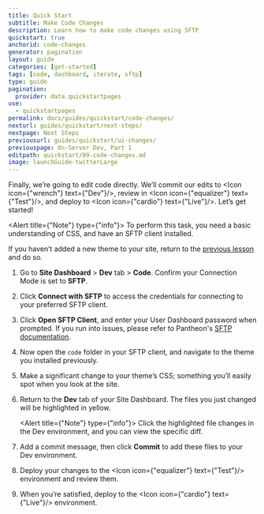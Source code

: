 ```yaml
---
title: Quick Start
subtitle: Make Code Changes
description: Learn how to make code changes using SFTP
quickstart: true
anchorid: code-changes
generator: pagination
layout: guide
categories: [get-started]
tags: [code, dashboard, iterate, sftp]
type: guide
pagination:
  provider: data.quickstartpages
use:
  - quickstartpages
permalink: docs/guides/quickstart/code-changes/
nexturl: guides/quickstart/next-steps/
nextpage: Next Steps
previousurl: guides/quickstart/ui-changes/
previouspage: On-Server Dev, Part 1
editpath: quickstart/09-code-changes.md
image: launchGuide-twitterLarge
---
```


Finally, we’re going to edit code directly. We’ll commit our edits to <Icon icon={"wrench"} text={"Dev"}/>, review in <Icon icon={"equalizer"} text={"Test"}/>, and deploy to <Icon icon={"cardio"} text={"Live"}/>. Let’s get started!

<Alert title={"Note"} type={"info"}>
  To perform this task, you need a basic understanding of CSS, and have an SFTP client installed.
</Alert>

If you haven’t added a new theme to your site, return to the [previous lesson](/guides/quickstart/ui-changes) and do so.

1. Go to **Site Dashboard** > **Dev** tab > **Code**. Confirm your Connection Mode is set to **SFTP**.

1. Click **Connect with SFTP** to access the credentials for connecting to your preferred SFTP client.

1. Click **Open SFTP Client**, and enter your User Dashboard password when prompted. If you run into issues, please refer to Pantheon's [SFTP documentation](/sftp#sftp-connection-information).

1. Now open the `code` folder in your SFTP client, and navigate to the theme you installed previously.

1. Make a significant change to your theme’s CSS; something you’ll easily spot when you look at the site.

1. Return to the **Dev** tab of your Site Dashboard. The files you just changed will be highlighted in yellow.

    <Alert title={"Note"} type={"info"}>
      Click the highlighted file changes in the Dev environment, and you can
      view the specific diff.
    </Alert>

1. Add a commit message, then click **Commit** to add these files to your Dev environment.

1. Deploy your changes to the <Icon icon={"equalizer"} text={"Test"}/> environment and review them. 

1. When you’re satisfied, deploy to the <Icon icon={"cardio"} text={"Live"}/> environment.
